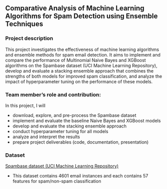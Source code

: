 ## Comparative Analysis of Machine Learning Algorithms for Spam Detection using Ensemble Techniques

### Project description
This project investigates the effectiveness of machine learning algorithms and ensemble methods for spam email detection. It aims to implement and compare the performance of Multinomial Naive Bayes and XGBoost algorithms on the Spambase dataset (UCI Machine Learning Repository), develop and evaluate a stacking ensemble approach that combines the strengths of both models for improved spam classification, and analyze the impact of hyperparameter tuning on the performance of these models.

### Team member’s role and contribution:
In this project, I will 
* download, explore, and pre-process the Spambase dataset
* implement and evaluate the baseline Naive Bayes and XGBoost models
* develop and evaluate the stacking ensemble approach
* conduct hyperparameter tuning for all models
* analyze and interpret the results
* prepare project deliverables (code, documentation, presentation)

### Dataset
[Spambase dataset (UCI Machine Learning Repository)](https://archive.ics.uci.edu/dataset/94/spambase)
* This dataset contains 4601 email instances and each contains 57 features for spam/non-spam classification
